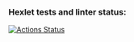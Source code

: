 ### Hexlet tests and linter status:
[![Actions Status](https://github.com/ellonka/java-project-lvl1/workflows/hexlet-check/badge.svg)](https://github.com/ellonka/java-project-lvl1/actions)